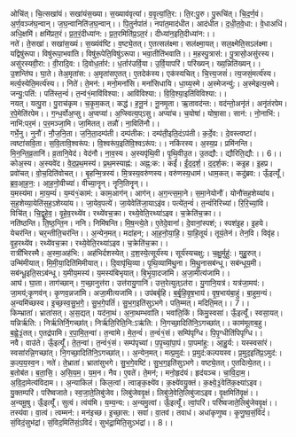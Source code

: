 

  
ओचि॑त्। चि॒त्सखा॑यं। सखा॑यंस॒ख्या। स॒ख्याव॑वृत्यां। व॒वृ॒त्यां॒ति॒र:। ति॒र:पु॒रु। पु॒रूचि॑त्। चि॒द॒र्ण॒वं। अ॒र्ण॒वञ्ज॑घ॒न्वान्। ज॒घ॒न्वानिति॑ज॒घ॒न्वान्।। पि॒तुर्नपा॑तं। नपा॑त॒माद॑धीत। आद॑धीत। द॒धी॒त॒वे॒धा:। वे॒धाअधि॑। अधि॒क्षमि॑। क्षमि॑प्रत॒रं। प्र॒त॒रं॒दीध्या॑न:। प्र॒त॒रमिति॑प्र॒ऽत॒रं। दीध्या॑न॒इति॒दीध्या॑न:।।  
नते॑। ते॒सखा॑। सखा॑स॒ख्यं। स॒ख्यंव॑ष्टि। व॒ष्ट्ये॒तत्। ए॒तत्सल॑क्ष्मा। सल॑क्ष्मा॒यत्। सल॒क्ष्मेति॒सऽल॑क्ष्मा। यद्विषु॑रूपा। विषु॑रूपा॒भवा॑ति। विषु॑रू॒पेति॒विषु॑ऽरूपा। भवा॒तीति॑भवाति।। म॒हस्पु॒त्रास॑:। पु॒त्रासो॒असु॑रस्य। असु॑रस्यवी॒रा:। वी॒रादि॒व:। दि॒वोध॒र्तार॑:। ध॒र्तार॑उर्वि॒या। उ॒र्वि॒यापरि॑। परि॑ख्यन्। ख्य॒न्निति॑ख्यन्।।  
उ॒शन्ति॑घ। घा॒ते। तेअ॒मृता॑स:। अ॒मृता॑सए॒तत्। ए॒तदेक॑स्य। एक॑स्यचित्। चि॒त्त्य॒जसं॑। त्य॒जसं॒मर्त्य॑स्य। मर्त्य॒स्येति॒मर्त्य॑स्य।। निते॑। ते॒मन॑:। मनो॒मनां॑सि। मनां॑सिधायि। धा॒य्य॒स्मे। अ॒स्मेजन्यु॑:। अ॒स्मेइत्य॒स्मे। जन्यु॒:पति॑:। पति॑स्त॒न्वं॑। त॒न्व॑१॒॑मावि॑विश्या:। आवि॑विश्या:। वि॒वि॒श्या॒इति॑विविश्या:।।  
नयत्। यत्पु॒रा। पु॒राच॑कृम। च॒कृ॒म॒कत्। कद्ध॑। ह॒नू॒नं। नू॒नमृ॒ता। ऋ॒तावद॑न्त:। वद॑न्तो॒अनृ॑तं। अनृ॑तंरपेम। र॒पे॒मेति॑रपेम।। ग॒न्ध॒र्वोअ॒प्सु। अ॒प्वप्या॑। अ॒प्स्वित्य॒प्ऽसु। अप्या॑च। च॒योषा॑। योषा॒सा। सान॑:। नो॒नाभि॑:। नाभि॑:पर॒मं। प॒र॒मञ्जा॒मि। जा॒मितत्। तन्नौ॑। ना॒विति॑नौ।।  
गर्भे॒नु। नुनौ॑। नौ॒ज॒नि॒ता। ज॒नि॒ता॒दम्प॑ती। दम्प॑तीक:। दम्प॑ती॒इति॒दंऽप॑ती। क॒र्दे॒व:। दे॒वस्त्वष्टा॑। त्वष्टा॑सवि॒ता। स॒वि॒तावि॒श्वरू॑प:। वि॒श्वरू॑प॒इति॑वि॒श्वऽरू॑प:।। नकि॑रस्य। अ॒स्य॒प्र। प्रमि॑नन्ति। मि॒न॒न्ति॒व्र॒तानि॑। व्र॒तानि॒वेद॑। वेद॑नौ। ना॒व॒स्य। अ॒स्यपृ॑थि॒वी। पृ॒थि॒वीउ॒त। उ॒तद्यौ:। द्यौरिति॒द्यौ:।। 6।।  
कोअ॒स्य। अ॒स्यवे॑द। वे॒द॒प्र॒थ॒मस्य॑। प्र॒थ॒मस्याह्न॑:। अह्न॒:क:। कईं॑। ईं॒द॒द॒र्श॒। द॒द॒र्श॒क:। कइ॒ह। इ॒हप्र। प्रवो॑चत्। वो॒च॒दिति॑वोचत्।। बृ॒हन्मि॒त्रस्य॑। मि॒त्रस्य॒वरु॑णस्य। वरु॑णस्य॒धाम॑। धाम॒कत्। कदु॑ब्रव:। ऊँ॒इत्यूँ॑। ब्र॒व॒आ॒ह॒न॒:। आ॒ह॒नो॒वीच्या॑। वीच्या॒नॄन्। नॄनि॒तिनॄन्।।  
य॒मस्य॑मा। मा॒य॒म्यं॑। य॒म्य॑१॒॑काम॑:। काम॒आग॑न्। आग॑न्। अ॒ग॒न्त्स॒मा॒ने। स॒मा॒नेयोनौ॑। योनौ॑सह॒शेय्या॑य। स॒ह॒शेय्या॒येति॑स॒ह॒ऽशेय्या॑य।। जा॒येव॒पत्ये॑। जा॒येवेति॑जा॒याऽइ॑व। पत्ये॑त॒न्वं॑। त॒न्वं॑रिरिच्यां। रि॒रि॒च्यां॒वि। विचि॑त्। चि॒द्वृ॒हे॒व॒। वृ॒हे॒व॒रथ्ये॑व। रथ्ये॑वच॒क्रा। रथ्ये॒वेति॒रथ्या॑ऽइव। च॒क्रेति॑च॒क्रा।।  
नति॑ष्ठन्ति। ति॒ष्ठ॒न्ति॒न। ननि। निमि॑षन्ति। मि॒ष॒न्त्ये॒ते। ए॒तेदे॒वानां॑। दे॒वानां॒स्पश॑;। स्पश॑इ॒ह। इ॒हये। येचर॑न्ति। चर॒न्तीति॒चर॑न्ति।। अ॒न्येन॒मत्। मदा॑हन;। आ॒ह॒नो॒या॒हि॒। या॒हि॒तूयं॑। तूयं॒तेन॑। तेन॒वि। विवृ॑ह। वृ॒ह॒रथ्ये॑व। रथ्ये॑वच॒क्रा। रथ्ये॒वेति॒रथ्या॑ऽइव। च॒क्रेति॑च॒क्रा।।  
रात्री॑भिरस्मै। अ॒स्मा॒अह॑भि:। अह॑भिर्दशस्येत्। द॒श॒स्ये॒त्सूर्य॑स्य। सूर्य॑स्यचक्षु:। च॒क्षु॒र्मुहु॑:। मुहु॒रुत्। उन्मि॑मीयात्। मि॒मी॒या॒दिति॑मिमीयात्।। दि॒वापृ॑थि॒व्या। पृ॒थि॒व्यामि॑थु॒ना। मि॒थु॒नासब॑न्धू। सब॑न्धूय॒मी। सब॑न्धू॒इति॒सऽब॑न्धू। य॒मीय॒मस्य॑। य॒मस्य॑बिभृयात्। बि॒भृ॒या॒दजा॑मि। अ॒जा॒मीत्य॑जामि।।  
आघ॑। घा॒ता। ताग॑च्छान्। ग॒च्छा॒नुत्त॑रा। उत्त॑रायु॒गानि॑। उत्त॒रेत्युत्ऽत॑रा। यु॒गानि॒यत्र॑। यत्र॑जा॒मय॑:। जा॒मय॑;कृ॒णव॑न्। कृ॒णव॒न्नजा॑मि। अजा॒मीत्यजा॑मि।। उप॑बर्बृहि। ब॒र्बृ॒हि॒वृ॒ष॒भाय॑। वृ॒ष॒भाय॑बा॒हुं। बा॒हुम॒न्यं। अ॒न्यमि॑च्छस्व। इ॒च्छ॒स्व॒सु॒भ॒गे॒। सु॒भ॒गे॒पतिं॑। सु॒भ॒ग॒इति॑सुऽभगे। पति॒म्मत्। मदिति॒मत्।। 7।।  
किम्भ्राता॑। भ्राता॑सत्। अ॒स॒द्यत्। यद॑ना॒थं। अ॒ना॒थम्भवा॑ति। भवा॑ति॒किं। किमु॒स्वसा॑। ऊँ॒इत्यूँ॑। स्वसा॒यत्। यन्निर्ऋ॑ति:। निर्ऋ॑तिर्नि॒गच्छा॑त्। निर्ऋ॑ति॒रिति॒नि:ऽऋ॑ति:। नि॒गच्छा॒दिति॑नि॒ऽगच्छा॑त्।। काम॑मूताब॒हु। ब॒ह्वे॒३॒॑तत्। ए॒तद्र॑पामि। र॒पा॒मि॒त॒न्वा॑। त॒न्वा॑मे। मे॒त॒न्वं॑। त॒न्वं॑१॒॑सं। सम्पि॑पृग्धि। पि॒पृ॒ग्धीति॑पिपृग्धि।।  
नवै। वाउ॑ते। ऊँ॒इत्यूँ॑। ते॒त॒न्वा॑। त॒न्वं॑१॒॑सं। सम्प॑पृच्यां। प॒पृ॒च्यां॒पा॒पं। पा॒पमा॑हु:। आ॒हु॒र्य:। यस्स्वसा॑रं। स्वसा॑रन्नि॒गच्छा॑त्। नि॒गच्छा॒दिति॑नि॒ऽगच्छा॑त्।। अ॒न्येन॒मत्। मत्प्र॒मुद॑:। प्र॒मुद॑:कल्पयस्व। प्र॒मुद॒इति॑प्र॒ऽमुद॑:। क॒ल्प॒य॒स्व॒न। नते॑। ते॒भ्राता॑। भ्राता॑सुभगे। सु॒भ॒गे॒वष्टि॑। सु॒भ॒ग॒इति॑सुऽभगे। वष्ट्ये॒तत्। ए॒तदित्ये॒तत्।।  
ब॒तोब॑त। ब॒ता॒सि॒। अ॒सि॒य॒म॒। य॒म॒न। नैव। ए॒वते॑। ते॒मन॑;। मनो॒हृद॑यं। हृद॑यञ्च। चा॒वि॒दा॒म॒। अ॒वि॒दा॒मेत्य॑विदाम।। अ॒न्याकिल॑। किल॒त्वां। त्वाङ्क॒क्ष्ये॑व। क॒क्ष्ये॑वयु॒क्तं। क॒क्ष्ये॒३॒॑वेति॑क॒क्ष्या॑ऽइव। यु॒क्तम्परि॑। परि॑ष्वजाते। स्व॒जा॒ते॒लिबु॑जेव। लिबु॑जेववृ॒क्षं। लिबु॑जे॒वेति॒लिबु॑जाऽइव। वृ॒क्षमिति॑वृ॒क्षं।।  
अ॒न्यमू॒षु। ऊँ॒इत्यूँ॑। सुत्वं। त्वंय॑मि। य॒म्य॒न्य:। अ॒न्यमु॒त्वां। ऊँ॒इत्यूँ॑। त्वां॒परि॑। परि॑ष्वजाते॒लिबु॑जेववृ॒क्षं।। तस्य॑वा। वा॒त्वं। त्वम्मन॑:। मन॑इच्छ। इ॒च्छा॒स:। सवा॑। वा॒तव॑। तवाध॑। अधा॑कृणुष्व। कृ॒णु॒ष्व॒सं॒विदं॑। सं॒विदं॒सुभ॑द्रां। सं॒विद॒मिति॑सं॒ऽविदं॑। सुभ॑द्रा॒मिति॒सुऽभ॑द्रां।। 8।।  
